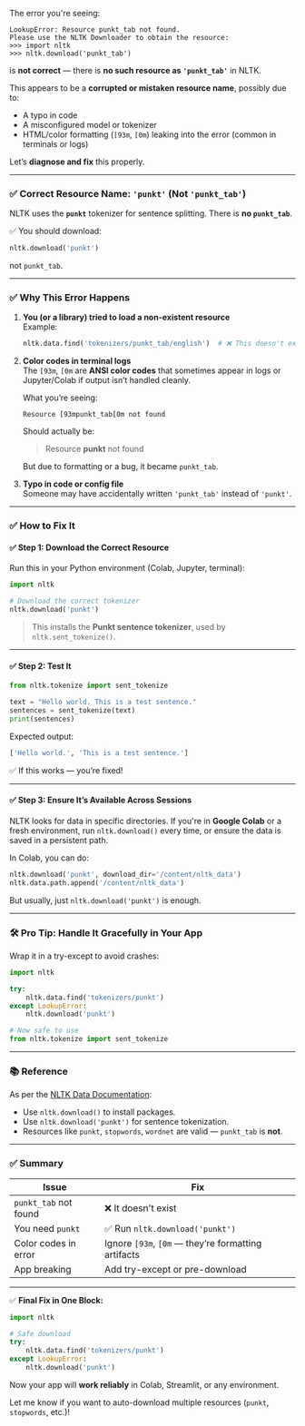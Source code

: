 The error you're seeing:

```
LookupError: Resource punkt_tab not found.
Please use the NLTK Downloader to obtain the resource:
>>> import nltk
>>> nltk.download('punkt_tab')
```

is **not correct** — there is **no such resource as `'punkt_tab'`** in NLTK.

This appears to be a **corrupted or mistaken resource name**, possibly due to:
- A typo in code
- A misconfigured model or tokenizer
- HTML/color formatting (`[93m`, `[0m`) leaking into the error (common in terminals or logs)

Let’s **diagnose and fix** this properly.

---

### ✅ Correct Resource Name: `'punkt'` (Not `'punkt_tab'`)

NLTK uses the **`punkt`** tokenizer for sentence splitting. There is **no `punkt_tab`**.

✅ You should download:

```python
nltk.download('punkt')
```

not `punkt_tab`.

---

### ✅ Why This Error Happens

1. **You (or a library) tried to load a non-existent resource**  
   Example:
   ```python
   nltk.data.find('tokenizers/punkt_tab/english')  # ❌ This doesn't exist
   ```

2. **Color codes in terminal logs**  
   The `[93m`, `[0m` are **ANSI color codes** that sometimes appear in logs or Jupyter/Colab if output isn’t handled cleanly.

   What you’re seeing:
   ```
   Resource [93mpunkt_tab[0m not found
   ```
   Should actually be:
   > Resource **punkt** not found

   But due to formatting or a bug, it became `punkt_tab`.

3. **Typo in code or config file**  
   Someone may have accidentally written `'punkt_tab'` instead of `'punkt'`.

---

### ✅ How to Fix It

#### ✅ Step 1: Download the Correct Resource

Run this in your Python environment (Colab, Jupyter, terminal):

```python
import nltk

# Download the correct tokenizer
nltk.download('punkt')
```

> This installs the **Punkt sentence tokenizer**, used by `nltk.sent_tokenize()`.

---

#### ✅ Step 2: Test It

```python
from nltk.tokenize import sent_tokenize

text = "Hello world. This is a test sentence."
sentences = sent_tokenize(text)
print(sentences)
```

Expected output:
```python
['Hello world.', 'This is a test sentence.']
```

✅ If this works — you’re fixed!

---

#### ✅ Step 3: Ensure It’s Available Across Sessions

NLTK looks for data in specific directories. If you're in **Google Colab** or a fresh environment, run `nltk.download()` every time, or ensure the data is saved in a persistent path.

In Colab, you can do:

```python
nltk.download('punkt', download_dir='/content/nltk_data')
nltk.data.path.append('/content/nltk_data')
```

But usually, just `nltk.download('punkt')` is enough.

---

### 🛠️ Pro Tip: Handle It Gracefully in Your App

Wrap it in a try-except to avoid crashes:

```python
import nltk

try:
    nltk.data.find('tokenizers/punkt')
except LookupError:
    nltk.download('punkt')

# Now safe to use
from nltk.tokenize import sent_tokenize
```

---

### 📚 Reference

As per the [NLTK Data Documentation](https://www.nltk.org/data.html):
- Use `nltk.download()` to install packages.
- Use `nltk.download('punkt')` for sentence tokenization.
- Resources like `punkt`, `stopwords`, `wordnet` are valid — `punkt_tab` is **not**.

---

### ✅ Summary

| Issue | Fix |
|------|-----|
| `punkt_tab` not found | ❌ It doesn't exist |
| You need `punkt` | ✅ Run `nltk.download('punkt')` |
| Color codes in error | Ignore `[93m`, `[0m` — they’re formatting artifacts |
| App breaking | Add try-except or pre-download |

---

✅ **Final Fix in One Block:**

```python
import nltk

# Safe download
try:
    nltk.data.find('tokenizers/punkt')
except LookupError:
    nltk.download('punkt')
```

Now your app will **work reliably** in Colab, Streamlit, or any environment.

Let me know if you want to auto-download multiple resources (`punkt`, `stopwords`, etc.)!